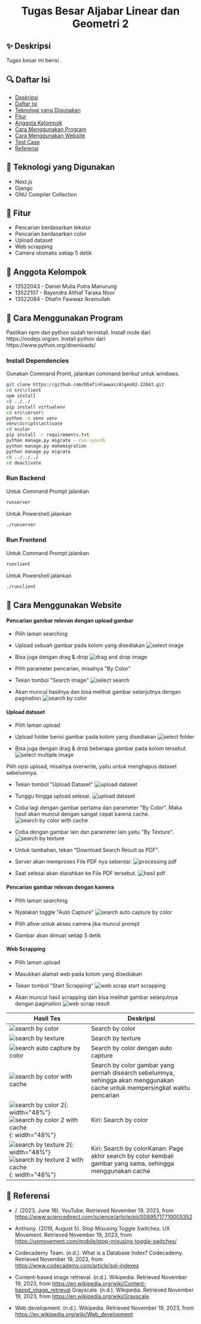 <h1 align="center">Tugas Besar Aljabar Linear dan Geometri 2</h1>

<h2 id="description">✨ Deskripsi</h2>
Tugas besar ini berisi .

<h2 id="table-of-contents">🔍 Daftar Isi</h2>

- <a href="#description">Deskripsi</a><br/>
- <a href="#table-of-contents">Daftar Isi</a><br/>
- <a href="#technologies">Teknologi yang Digunakan</a><br/>
- <a href="#features">Fitur</a><br/>
- <a href="#member">Anggota Kelompok</a><br/>
- <a href="#how-to-run">Cara Menggunakan Program</a><br/>
- <a href="#how-to-use">Cara Menggunakan Website</a><br/>
- <a href="#test-case">Test Case</a><br/>
- <a href="#reference">Referensi</a><br/>

<h2 id="technologies">🔧 Teknologi yang Digunakan</h2>

- Next.js
- Django
- GNU Compiler Collection

<h2 id="features">💫 Fitur</h2>

- Pencarian berdasarkan tekstur
- Pencarian berdasarkan color
- Upload dataset
- Web scrapping
- Camera otomatis setiap 5 detik

<h2 id="member">🌟 Anggota Kelompok</h2>

- 13522043 - Daniel Mulia Putra Manurung<br/>
- 13522107 - Rayendra Althaf Taraka Noor<br/>
- 13522084 - Dhafin Fawwaz Ikramullah<br/>

<h2 id="how-to-run">📘 Cara Menggunakan Program</h2>
Pastikan npm dan python sudah terinstall.
Install node dari https://nodejs.org/en. Install python dari https://www.python.org/downloads/

### Install Dependencies
Gunakan Command Promt, jalankan command berikut untuk windows.
```bash
git clone https://github.com/DhafinFawwaz/Algeo02-22043.git
cd src\client
npm install
cd ../../
pip install virtualenv
cd src\server\
python -m venv venv
venv\Scripts\activate
cd ocular
pip install -r requirements.txt
python manage.py migrate --run-syncdb
python manage.py makemigration
python manage.py migrate
cd ../../../
cd deactivate

```

### Run Backend
Untuk Command Prompt jalankan
```bash
runserver
```
Untuk Powershell jalankan
```bash
./runserver
```

### Run Frontend
Untuk Command Prompt jalankan
```bash
runclient
```
Untuk Powershell jalankan
```bash
./runclient
```

<h2 id="how-to-use">📙 Cara Menggunakan Website</h2>

####  Pencarian gambar relevan dengan upload gambar

- Pilih laman searching
- Upload sebuah gambar pada kolom yang disediakan
![select image](img/howtouse/select%20image.png)
- Bisa juga dengan drag & drop
![drag and drop image](img/howtouse/drag%20and%20drop%20image.png)

- Pilih parameter pencarian, misalnya "By Color"
- Tekan tombol "Search Image"
![select search](img/howtouse/search%20click.png)
- Akan muncul hasilnya dan bisa melihat gambar selanjutnya dengan pagination
![search by color](img/howtouse/search%20by%20color.png)

####  Upload dataset
- Pilih laman upload
- Upload folder berisi gambar pada kolom yang disediakan
![select folder](img/howtouse/select%20folder.png)

- Bisa juga dengan drag & drop beberapa gambar pada kolom tersebut
![select multiple image](img/howtouse/select%20multiple%20image.png)

Pilih opsi upload, misalnya overwrite, yaitu untuk menghapus dataset sebelumnya.
- Tekan tombol "Upload Dataset"
![upload dataset](img/howtouse/upload%20dataset.png)

- Tunggu hingga upload selesai.
![upload dataset](img/howtouse/Finished%20uploading%20dataset.png)

- Coba lagi dengan gambar pertama dan parameter "By Color". Maka hasil akan muncul dengan sangat cepat karena cache.
![search by color with cache](img/howtouse/search%20by%20color%20with%20cache.png)

- Coba dengan gambar lain dan parameter lain yaitu "By Texture".
![search by texture](img/howtouse/search%20by%20texture.png)

- Untuk tambahan, tekan "Download Search Result as PDF".
- Server akan memproses File PDF nya sebentar.
![processing pdf](img/howtouse/Processing%20PDF.png)

- Saat selesai akan diarahkan ke File PDF tersebut.
![hasil pdf](img/howtouse/Hasil%20PDF.png)

####  Pencarian gambar relevan dengan kamera
- Pilih laman searching
- Nyalakan toggle "Auto Capture"
![search auto capture by color](img/howtouse/search%20auto%20capture%20by%20color.png)

- Pilih allow untuk akses camera jika muncul prompt
- Gambar akan dimuat setiap 5 detik
####  Web Scrapping
- Pilih laman upload
- Masukkan alamat web pada kolom yang disediakan
- Tekan tombol "Start Scrapping"
![web scrap start scrapping](img/howtouse/web%20scrap%20start%20scrapping.png)

- Akan muncul hasil scrapping dan bisa melihat gambar selanjutnya dengan pagination
![web scrap result](img/howtouse/web%20scrap%20result.png)



| Hasil Tes                                                                  | Deskripsi                   |
| -------------------------------------------------------------------------- | ---------                   |
| ![search by color](img/tescase/search%20by%20color.png)                    | Search by color     |
| ![search by texture](img/tescase/search%20by%20texture.png)                | Search by texture   |
| ![search auto capture by color](img/tescase/search%20auto%20capture%20by%20color.png) | Search by color dengan auto capture   |
| ![search by color with cache](img/tescase/search%20by%20color%20with%20cache.png) | Search by color gambar yang pernah disearch sebelumnya, sehingga akan menggunakan cache untuk mempersingkat waktu pencarian |
| ![search by color 2](img/tescase/search%20by%20color%202.png){: width="48%"} ![search by color 2 with cache](img/tescase/search%20by%20color%202%20with%20cache%20last%20page.png){: width="48%"} | Kiri: Search by color
| ![search by texture 2](img/tescase/search%20by%20texture%202.png){: width="48%"} ![search by texture 2 with cache](img/tescase/search%20by%20texture%202%20with%20cache%20last%20page.png){: width="48%"} | Kiri: Search by colorKanan: Page akhir search by color kembali gambar yang sama, sehingga menggunakan cache |

<h2 id="reference">📑 Referensi</h2>

- \/. (2023, June 16). YouTube. Retrieved November 19, 2023, from https://www.sciencedirect.com/science/article/pii/S0895717710005352

- Anthony. (2019, August 5). Stop Misusing Toggle Switches. UX Movement. Retrieved November 19, 2023, from https://uxmovement.com/mobile/stop-misusing-toggle-switches/

- Codecademy Team. (n.d.). What is a Database Index? Codecademy. Retrieved November 19, 2023, from https://www.codecademy.com/article/sql-indexes

- Content-based image retrieval. (n.d.). Wikipedia. Retrieved November 19, 2023, from https://en.wikipedia.org/wiki/Content-based_image_retrieval
Grayscale. (n.d.). Wikipedia. Retrieved November 19, 2023, from https://en.wikipedia.org/wiki/Grayscale

- Web development. (n.d.). Wikipedia. Retrieved November 19, 2023, from https://en.wikipedia.org/wiki/Web_development